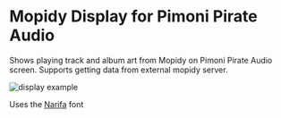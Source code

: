 # Mopidy Display for Pimoni Pirate Audio


Shows playing track and album art from Mopidy on Pimoni Pirate Audio screen.  Supports getting data from external mopidy server.

![display example](https://i.imgur.com/F0jGexo.jpg)

Uses the [Narifa](https://www.fontspace.com/narifah-font-f72202) font
